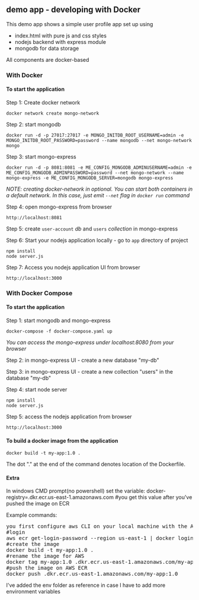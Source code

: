 ## demo app - developing with Docker

This demo app shows a simple user profile app set up using 
- index.html with pure js and css styles
- nodejs backend with express module
- mongodb for data storage

All components are docker-based

### With Docker

#### To start the application

Step 1: Create docker network

    docker network create mongo-network 

Step 2: start mongodb 

    docker run -d -p 27017:27017 -e MONGO_INITDB_ROOT_USERNAME=admin -e MONGO_INITDB_ROOT_PASSWORD=password --name mongodb --net mongo-network mongo    

Step 3: start mongo-express
    
    docker run -d -p 8081:8081 -e ME_CONFIG_MONGODB_ADMINUSERNAME=admin -e ME_CONFIG_MONGODB_ADMINPASSWORD=password --net mongo-network --name mongo-express -e ME_CONFIG_MONGODB_SERVER=mongodb mongo-express   

_NOTE: creating docker-network in optional. You can start both containers in a default network. In this case, just emit `--net` flag in `docker run` command_

Step 4: open mongo-express from browser

    http://localhost:8081

Step 5: create `user-account` _db_ and `users` _collection_ in mongo-express

Step 6: Start your nodejs application locally - go to `app` directory of project 

    npm install 
    node server.js
    
Step 7: Access you nodejs application UI from browser

    http://localhost:3000

### With Docker Compose

#### To start the application

Step 1: start mongodb and mongo-express

    docker-compose -f docker-compose.yaml up
    
_You can access the mongo-express under localhost:8080 from your browser_
    
Step 2: in mongo-express UI - create a new database "my-db"

Step 3: in mongo-express UI - create a new collection "users" in the database "my-db"       
    
Step 4: start node server 

    npm install
    node server.js
    
Step 5: access the nodejs application from browser 

    http://localhost:3000

#### To build a docker image from the application

    docker build -t my-app:1.0 .       
    
The dot "." at the end of the command denotes location of the Dockerfile.

#### Extra
In windows CMD prompt(no powershell) set the variable: docker-registry=<number-account>.dkr.ecr.us-east-1.amazonaws.com #you get this value after you've pushed the image on ECR

Example commands:
<pre>
you first configure aws CLI on your local machine with the AWS credentials you get from IAM AWS console
#login
aws ecr get-login-password --region us-east-1 | docker login --username AWS --password-stdin <number-account>.dkr.ecr.us-east-1.amazonaws.com
#create the image
docker build -t my-app:1.0 .
#rename the image for AWS
docker tag my-app:1.0 <number-account>.dkr.ecr.us-east-1.amazonaws.com/my-app:1.0
#push the image on AWS ECR
docker push <number-account>.dkr.ecr.us-east-1.amazonaws.com/my-app:1.0
</pre>

I've added the env folder as reference in case I have to add more environment variables
